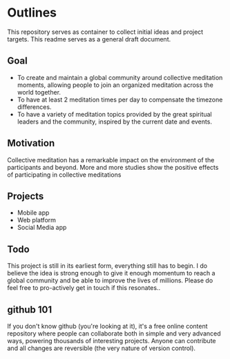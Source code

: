 # Outlines

This repository serves as container to collect initial ideas and project targets.  This readme serves as a general draft document. 

## Goal
- To create and maintain a global community around collective meditation moments, allowing people to join an organized meditation across the world together. 
- To have at least 2 meditation times per day to compensate the timezone differences. 
- To have a variety of meditation topics provided by the great spiritual leaders and the community, inspired by the current date and events.


## Motivation 
Collective meditation has a remarkable impact on the environment of the participants and beyond.   More and more studies show the positive effects of participating in collective meditations


## Projects
- Mobile app
- Web platform 
- Social Media app

## Todo
This project is still in its earliest form, everything still has to begin.  I do believe the idea is strong enough to give it enough momentum to reach a global community and be able to improve the lives of millions.  Please do feel free to pro-actively get in touch if this resonates..

## github 101
If you don't know github (you're looking at it), it's a free online content repository where people can collaborate both in simple and very advanced ways, powering thousands of interesting projects. Anyone can contribute and all changes are reversible (the very nature of version control).
